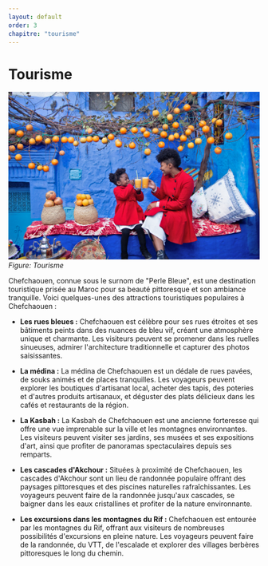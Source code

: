 ```yaml
---
layout: default
order: 3
chapitre: "tourisme"
---
```


# Tourisme

![Tourisme](./images/Things-to-Do-in-Chefchaouen.jpg)
*Figure: Tourisme*

Chefchaouen, connue sous le surnom de "Perle Bleue", est une destination touristique prisée au Maroc pour sa beauté pittoresque et son ambiance tranquille. Voici quelques-unes des attractions touristiques populaires à Chefchaouen :

- **Les rues bleues :** Chefchaouen est célèbre pour ses rues étroites et ses bâtiments peints dans des nuances de bleu vif, créant une atmosphère unique et charmante. Les visiteurs peuvent se promener dans les ruelles sinueuses, admirer l'architecture traditionnelle et capturer des photos saisissantes.

- **La médina :** La médina de Chefchaouen est un dédale de rues pavées, de souks animés et de places tranquilles. Les voyageurs peuvent explorer les boutiques d'artisanat local, acheter des tapis, des poteries et d'autres produits artisanaux, et déguster des plats délicieux dans les cafés et restaurants de la région.

- **La Kasbah :** La Kasbah de Chefchaouen est une ancienne forteresse qui offre une vue imprenable sur la ville et les montagnes environnantes. Les visiteurs peuvent visiter ses jardins, ses musées et ses expositions d'art, ainsi que profiter de panoramas spectaculaires depuis ses remparts.

- **Les cascades d'Akchour :** Situées à proximité de Chefchaouen, les cascades d'Akchour sont un lieu de randonnée populaire offrant des paysages pittoresques et des piscines naturelles rafraîchissantes. Les voyageurs peuvent faire de la randonnée jusqu'aux cascades, se baigner dans les eaux cristallines et profiter de la nature environnante.

- **Les excursions dans les montagnes du Rif :** Chefchaouen est entourée par les montagnes du Rif, offrant aux visiteurs de nombreuses possibilités d'excursions en pleine nature. Les voyageurs peuvent faire de la randonnée, du VTT, de l'escalade et explorer des villages berbères pittoresques le long du chemin.